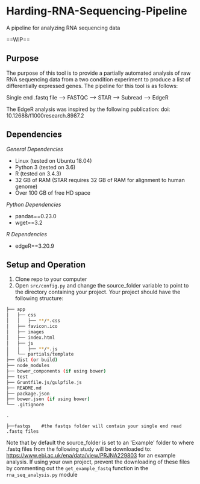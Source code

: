 # Harding-RNA-Sequencing-Pipeline
A pipeline for analyzing RNA sequencing data

==WIP==

## Purpose

The purpose of this tool is to provide a partially automated analysis of raw RNA sequencing data from a two condition experiment to produce a list of differentially expressed genes. The pipeline for this tool is as follows:

Single end .fastq file --> FASTQC --> STAR --> Subread --> EdgeR

The EdgeR analysis was inspired by the following publication: doi: 10.12688/f1000research.8987.2

## Dependencies 

*General Dependencies*

* Linux (tested on Ubuntu 18.04)
* Python 3 (tested on 3.6)
* R (tested on 3.4.3)
* 32 GB of RAM (STAR requires 32 GB of RAM for alignment to human genome) 
* Over 100 GB of free HD space 

*Python Dependencies*

* pandas==0.23.0
* wget==3.2

*R Dependencies*

* edgeR==3.20.9

## Setup and Operation

1. Clone repo to your computer
2. Open `src/config.py` and change the source_folder variable to point to the directory containing your project. Your project should have the following structure:

```bash
├── app
│   ├── css
│   │   ├── **/*.css
│   ├── favicon.ico
│   ├── images
│   ├── index.html
│   ├── js
│   │   ├── **/*.js
│   └── partials/template
├── dist (or build)
├── node_modules
├── bower_components (if using bower)
├── test
├── Gruntfile.js/gulpfile.js
├── README.md
├── package.json
├── bower.json (if using bower)
└── .gitignore
```


    .
    
    ├──fastqs    #the fastqs folder will contain your single end read .fastq files

Note that by default the source_folder is set to an 'Example' folder to where .fastq files from the following study will be downloaded to: https://www.ebi.ac.uk/ena/data/view/PRJNA229803 for an example analysis. If using your own project, prevent the downloading of these files by commenting out the `get_example_fastq` function in the `rna_seq_analysis.py` module

           



